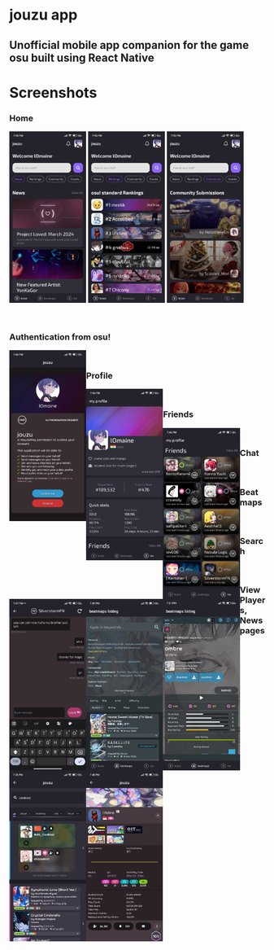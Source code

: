 # jouzu app
## Unofficial mobile app companion for the game osu built using React Native

# Screenshots

### Home
<a href="url"><img src="https://github.com/josephbinoy/jouzu/blob/main/assets/Screenshots/home.jpeg" width="30%" ></a>
<a href="url"><img src="https://github.com/josephbinoy/jouzu/blob/main/assets/Screenshots/rankings.jpeg" width="30%" style="padding-left=5%; padding-right=5%;"></a>
<a href="url"><img src="https://github.com/josephbinoy/jouzu/blob/main/assets/Screenshots/community.jpeg" width="30%" ></a>

<br>

### Authentication from osu!
<a href="url"><img src="https://github.com/josephbinoy/jouzu/blob/main/assets/Screenshots/auth.jpeg" align="left" width="30%" ></a>

<br>

### Profile
<a href="url"><img src="https://github.com/josephbinoy/jouzu/blob/main/assets/Screenshots/profile.jpeg" align="left" width="30%" ></a>

<br>

### Friends
<a href="url"><img src="https://github.com/josephbinoy/jouzu/blob/main/assets/Screenshots/friends.jpeg" align="left" width="30%" ></a>

<br>

### Chat
<a href="url"><img src="https://github.com/josephbinoy/jouzu/blob/main/assets/Screenshots/chat.jpeg" align="left" width="30%" ></a>

<br>

### Beatmaps
<a href="url"><img src="https://github.com/josephbinoy/jouzu/blob/main/assets/Screenshots/beatmaps_listing.jpeg" align="left" width="30%" ></a>
<a href="url"><img src="https://github.com/josephbinoy/jouzu/blob/main/assets/Screenshots/beatmap.jpeg" align="left" width="30%" ></a>

<br>

### Search
<a href="url"><img src="https://github.com/josephbinoy/jouzu/blob/main/assets/Screenshots/search.jpeg" align="left" width="30%" ></a>

<br>

### View Players, News pages
<a href="url"><img src="https://github.com/josephbinoy/jouzu/blob/main/assets/Screenshots/players.jpeg" align="left" width="30%" ></a>

<br>
